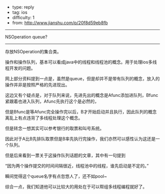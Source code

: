 - type: reply
- tag: ios
- difficulty:  1
- from: http://www.jianshu.com/p/20f8d59eb8fb

--------

NSOperation queue?

---------

存放NSOperation的集合类。

操作和操作队列，基本可以看成java中的线程和线程池的概念。用于处理ios多线程开发的问题。

网上部分资料提到一点是，虽然是queue，但是却并不是带有队列的概念，放入的操作并非是按照严格的先进现出。

这边又有个疑点是，对于队列来说，先进先出的概念是Afunc添加进队列，Bfunc紧跟着也进入队列，Afunc先执行这个是必然的，

但是Bfunc是等Afunc完全操作完以后，B才开始启动并且执行，因此队列的概念离乱上有点违背了多线程处理这个概念。

但是转念一想其实可以参考银行的取票和叫号系统。

因此对于A比B先排队取票但是B率先执行完操作，我们亦然可以感性认为这还是一个队列。

但是后来看到一票关于这操作队列话题的文章，其中有一句提到

“因为两个操作提交的时间间隔很近，线程池中的线程，谁先启动是不定的。”

瞬间觉得这个queue名字有点忽悠人了，还不如pool~

综合一点，我们知道他可以比较大的用处在于可以帮组多线程编程就好了。
